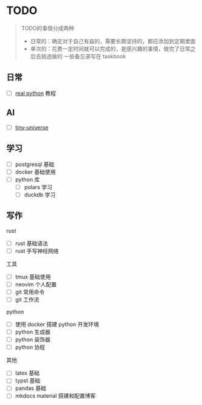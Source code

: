 # TODO

> TODO的事情分成两种
>
> - 日常的：确定对于自己有益的，需要长期坚持的，都应添加到定期里面
> - 单次的：花费一定时间就可以完成的，是感兴趣的事情，做完了日常之后去挑选做的
>   一些备忘录写在 taskbook

## 日常

- [ ] [real python](https://realpython.com/) 教程

## AI

- [ ] [tiny-universe](https://github.com/datawhalechina/tiny-universe)

## 学习

- [ ] postgresql 基础
- [ ] docker 基础使用
- [ ] python 库
  - [ ] polars 学习
  - [ ] duckdb 学习

## 写作

rust

- [ ] rust 基础语法
- [ ] rust 手写神经网络

工具

- [ ] tmux 基础使用
- [ ] neovim 个人配置
- [ ] git 常用命令
- [ ] git 工作流

python

- [ ] 使用 docker 搭建 python 开发环境
- [ ] python 生成器
- [ ] python 装饰器
- [ ] python 协程

其他

- [ ] latex 基础
- [ ] typst 基础
- [ ] pandas 基础
- [ ] mkdocs material 搭建和配置博客

